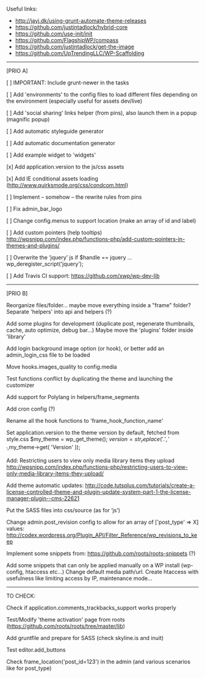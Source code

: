 

Useful links:
- http://jayj.dk/using-grunt-automate-theme-releases
- https://github.com/justintadlock/hybrid-core
- https://github.com/use-init/init
- https://github.com/FlagshipWP/compass
- https://github.com/justintadlock/get-the-image
- https://github.com/UpTrendingLLC/WP-Scaffolding


---


[PRIO A]

[ ] IMPORTANT: Include grunt-newer in the tasks

[ ] Add 'environments' to the config files to load different files depending on the environment (especially useful for assets dev/live)

[ ] Add 'social sharing' links helper (from pins), also launch them in a popup (magnific popup)

[ ] Add automatic styleguide generator

[ ] Add automatic documentation generator

[ ] Add example widget to 'widgets'

[x] Add application.version to the js/css assets

[x] Add IE conditional assets loading (http://www.quirksmode.org/css/condcom.html)

[ ] Implement – somehow – the rewrite rules from pins

[ ] Fix admin_bar_logo

[ ] Change config.menus to support location (make an array of id and label)

[ ] Add custom pointers (help tooltips)
http://wpsnipp.com/index.php/functions-php/add-custom-pointers-in-themes-and-plugins/

[ ] Overwrite the ‘jquery’ js if $handle == jquery ... wp_deregister_script('jquery');

[ ] Add Travis CI support: https://github.com/xwp/wp-dev-lib


---


[PRIO B]

Reorganize files/folder... maybe move everything inside a "frame" folder?
Separate 'helpers' into api and helpers (?)

Add some plugins for development (duplicate post, regenerate thumbnails, cache, auto optimize, debug bar...)
Maybe move the 'plugins' folder inside 'library'

Add login background image option (or hook), or better add an admin_login_css file to be loaded

Move hooks.images_quality to config.media

Test functions conflict by duplicating the theme and launching the customizer

Add support for Polylang in helpers/frame_segments

Add cron config (?)

Rename all the hook functions to 'frame_hook_function_name'

Set application.version to the theme version by default, fetched from style.css
$my_theme = wp_get_theme(); $version = str_replace('.','_',$my_theme->get( 'Version' ));

Add: Restricting users to view only media library items they upload
http://wpsnipp.com/index.php/functions-php/restricting-users-to-view-only-media-library-items-they-upload/

Add theme automatic updates:
http://code.tutsplus.com/tutorials/create-a-license-controlled-theme-and-plugin-update-system-part-1-the-license-manager-plugin--cms-22621

Put the SASS files into css/source (as for ‘js’)

Change admin.post_revision config to allow for an array of ['post_type' => X] values:
http://codex.wordpress.org/Plugin_API/Filter_Reference/wp_revisions_to_keep

Implement some snippets from: https://github.com/roots/roots-snippets (?)

Add some snippets that can only be applied manually on a WP install (wp-config, htaccess etc...)
Change default media path/url.
Create htaccess with usefulness like limiting access by IP, maintenance mode...


---


TO CHECK:

Check if application.comments_trackbacks_support works properly

Test/Modify 'theme activation' page from roots (https://github.com/roots/roots/tree/master/lib)

Add gruntfile and prepare for SASS (check skyline.is and inuit)

Test editor.add_buttons

Check frame_location('post_id=123') in the admin (and various scenarios like for post_type)


